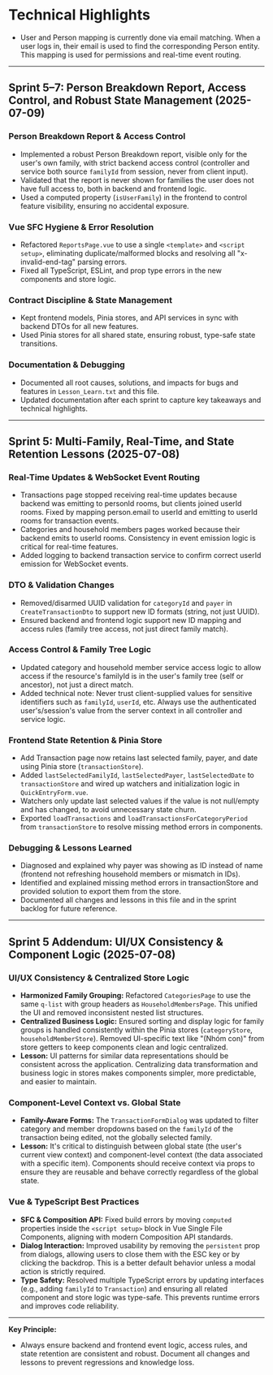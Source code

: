 # Technical Highlights

- User and Person mapping is currently done via email matching. When a user logs in, their email is used to find the corresponding Person entity. This mapping is used for permissions and real-time event routing.

---


## Sprint 5–7: Person Breakdown Report, Access Control, and Robust State Management (2025-07-09)

### Person Breakdown Report & Access Control
- Implemented a robust Person Breakdown report, visible only for the user's own family, with strict backend access control (controller and service both source `familyId` from session, never from client input).
- Validated that the report is never shown for families the user does not have full access to, both in backend and frontend logic.
- Used a computed property (`isUserFamily`) in the frontend to control feature visibility, ensuring no accidental exposure.

### Vue SFC Hygiene & Error Resolution
- Refactored `ReportsPage.vue` to use a single `<template>` and `<script setup>`, eliminating duplicate/malformed blocks and resolving all "x-invalid-end-tag" parsing errors.
- Fixed all TypeScript, ESLint, and prop type errors in the new components and store logic.

### Contract Discipline & State Management
- Kept frontend models, Pinia stores, and API services in sync with backend DTOs for all new features.
- Used Pinia stores for all shared state, ensuring robust, type-safe state transitions.

### Documentation & Debugging
- Documented all root causes, solutions, and impacts for bugs and features in `Lesson_Learn.txt` and this file.
- Updated documentation after each sprint to capture key takeaways and technical highlights.

---

## Sprint 5: Multi-Family, Real-Time, and State Retention Lessons (2025-07-08)

### Real-Time Updates & WebSocket Event Routing
- Transactions page stopped receiving real-time updates because backend was emitting to personId rooms, but clients joined userId rooms. Fixed by mapping person.email to userId and emitting to userId rooms for transaction events.
- Categories and household members pages worked because their backend emits to userId rooms. Consistency in event emission logic is critical for real-time features.
- Added logging to backend transaction service to confirm correct userId emission for WebSocket events.

### DTO & Validation Changes
- Removed/disarmed UUID validation for `categoryId` and `payer` in `CreateTransactionDto` to support new ID formats (string, not just UUID).
- Ensured backend and frontend logic support new ID mapping and access rules (family tree access, not just direct family match).

### Access Control & Family Tree Logic
- Updated category and household member service access logic to allow access if the resource's familyId is in the user's family tree (self or ancestor), not just a direct match.
- Added technical note: Never trust client-supplied values for sensitive identifiers such as `familyId`, `userId`, etc. Always use the authenticated user's/session's value from the server context in all controller and service logic.

### Frontend State Retention & Pinia Store
- Add Transaction page now retains last selected family, payer, and date using Pinia store (`transactionStore`).
- Added `lastSelectedFamilyId`, `lastSelectedPayer`, `lastSelectedDate` to `transactionStore` and wired up watchers and initialization logic in `QuickEntryForm.vue`.
- Watchers only update last selected values if the value is not null/empty and has changed, to avoid unnecessary state churn.
- Exported `loadTransactions` and `loadTransactionsForCategoryPeriod` from `transactionStore` to resolve missing method errors in components.

### Debugging & Lessons Learned
- Diagnosed and explained why payer was showing as ID instead of name (frontend not refreshing household members or mismatch in IDs).
- Identified and explained missing method errors in transactionStore and provided solution to export them from the store.
- Documented all changes and lessons in this file and in the sprint backlog for future reference.

---

## Sprint 5 Addendum: UI/UX Consistency & Component Logic (2025-07-08)

### UI/UX Consistency & Centralized Store Logic
- **Harmonized Family Grouping:** Refactored `CategoriesPage` to use the same `q-list` with group headers as `HouseholdMembersPage`. This unified the UI and removed inconsistent nested list structures.
- **Centralized Business Logic:** Ensured sorting and display logic for family groups is handled consistently within the Pinia stores (`categoryStore`, `householdMemberStore`). Removed UI-specific text like "(Nhóm con)" from store getters to keep components clean and logic centralized.
- **Lesson:** UI patterns for similar data representations should be consistent across the application. Centralizing data transformation and business logic in stores makes components simpler, more predictable, and easier to maintain.

### Component-Level Context vs. Global State
- **Family-Aware Forms:** The `TransactionFormDialog` was updated to filter category and member dropdowns based on the `familyId` of the transaction being edited, not the globally selected family.
- **Lesson:** It's critical to distinguish between global state (the user's current view context) and component-level context (the data associated with a specific item). Components should receive context via props to ensure they are reusable and behave correctly regardless of the global state.

### Vue & TypeScript Best Practices
- **SFC & Composition API:** Fixed build errors by moving `computed` properties inside the `<script setup>` block in Vue Single File Components, aligning with modern Composition API standards.
- **Dialog Interaction:** Improved usability by removing the `persistent` prop from dialogs, allowing users to close them with the ESC key or by clicking the backdrop. This is a better default behavior unless a modal action is strictly required.
- **Type Safety:** Resolved multiple TypeScript errors by updating interfaces (e.g., adding `familyId` to `Transaction`) and ensuring all related component and store logic was type-safe. This prevents runtime errors and improves code reliability.

---

**Key Principle:**
- Always ensure backend and frontend event logic, access rules, and state retention are consistent and robust. Document all changes and lessons to prevent regressions and knowledge loss.

